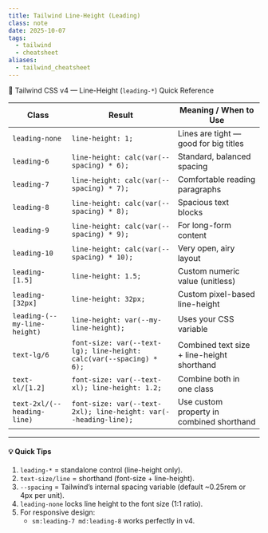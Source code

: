 ```yaml
---
title: Tailwind Line-Height (Leading)
class: note
date: 2025-10-07
tags:
  - tailwind
  - cheatsheet
aliases:
  - tailwind_cheatsheet
---
```

🧭 Tailwind CSS v4 — Line-Height (`leading-*`) Quick Reference

| Class                        | Result                                                              | Meaning / When to Use                      |
| ---------------------------- | ------------------------------------------------------------------- | ------------------------------------------ |
| `leading-none`               | `line-height: 1;`                                                   | Lines are tight — good for big titles      |
| `leading-6`                  | `line-height: calc(var(--spacing) * 6);`                            | Standard, balanced spacing                 |
| `leading-7`                  | `line-height: calc(var(--spacing) * 7);`                            | Comfortable reading paragraphs             |
| `leading-8`                  | `line-height: calc(var(--spacing) * 8);`                            | Spacious text blocks                       |
| `leading-9`                  | `line-height: calc(var(--spacing) * 9);`                            | For long-form content                      |
| `leading-10`                 | `line-height: calc(var(--spacing) * 10);`                           | Very open, airy layout                     |
| `leading-[1.5]`              | `line-height: 1.5;`                                                 | Custom numeric value (unitless)            |
| `leading-[32px]`             | `line-height: 32px;`                                                | Custom pixel-based line-height             |
| `leading-(--my-line-height)` | `line-height: var(--my-line-height);`                               | Uses your CSS variable                     |
| `text-lg/6`                  | `font-size: var(--text-lg); line-height: calc(var(--spacing) * 6);` | Combined text size + line-height shorthand |
| `text-xl/[1.2]`              | `font-size: var(--text-xl); line-height: 1.2;`                      | Combine both in one class                  |
| `text-2xl/(--heading-line)`  | `font-size: var(--text-2xl); line-height: var(--heading-line);`     | Use custom property in combined shorthand  |

---

#### 💡 Quick Tips

1. `leading-*` = standalone control (line-height only).    
2. `text-size/line` = shorthand (font-size + line-height).    
3. `--spacing` = Tailwind’s internal spacing variable (default ~0.25rem or 4px per unit).    
4. `leading-none` locks line height to the font size (1:1 ratio).    
5. For responsive design:    
    - `sm:leading-7 md:leading-8` works perfectly in v4.